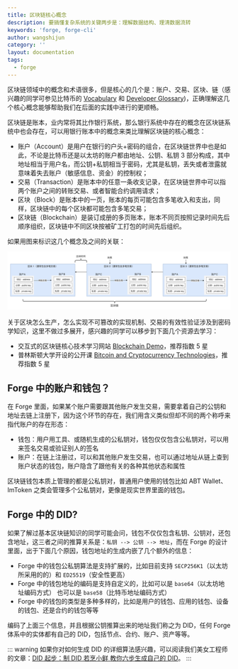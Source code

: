 ```yaml
---
title: 区块链核心概念
description: 要搞懂复杂系统的关键两步是：理解数据结构、理清数据流转
keywords: 'forge, forge-cli'
author: wangshijun
category: ''
layout: documentation
tags:
  - forge
---
```


区块链领域中的概念和术语很多，但是核心的几个是：账户、交易、区块、链（感兴趣的同学可参见比特币的 [Vocabulary](https://bitcoin.org/en/vocabulary) 和 [Developer Glossary](https://bitcoin.org/en/developer-glossary))，正确理解这几个核心概念能够帮助我们在后面的实践中进行的更顺畅。

区块链是账本，业内常将其比作银行系统，那么银行系统中存在的概念在区块链系统中也会存在，可以用银行账本中的概念来类比理解区块链的核心概念：

- 账户（Account）是用户在银行的户头+密码的组合，在区块链世界中也是如此，不论是比特币还是以太坊的账户都由地址、公钥、私钥 3 部分构成，其中地址相当于用户名，而公钥+私钥相当于密码，尤其是私钥，丢失或者泄露就意味着失去账户（敏感信息、资金）的控制权；
- 交易（Transaction）是账本中的任意一条收支记录，在区块链世界中可以指两个账户之间的转账交易、或者智能合约调用请求；
- 区块（Block）是账本中的一页，账本的每页可能包含多笔收入和支出，同样，区块链中的每个区块都可能包含多笔交易；
- 区块链（Blockchain）是装订成册的多页账本，账本不同页按照记录时间先后顺序组织，区块链中不同区块按被矿工打包的时间先后组织。

如果用图来标识这几个概念及之间的关联：

![](./images/core-concepts.png)

关于区块怎么生产，怎么实现不可篡改的实现机制、交易的有效性验证涉及到密码学知识，这里不做过多展开，感兴趣的同学可以移步到下面几个资源去学习：

- 交互式的区块链核心技术学习网站 [Blockchain Demo](https://anders.com/blockchain/)，推荐指数 5 星
- 普林斯顿大学开设的公开课 [Bitcoin and Cryptocurrency Technologies](https://www.coursera.org/learn/cryptocurrency)，推荐指数 5 星

## Forge 中的账户和钱包？

在 Forge 里面，如果某个账户需要跟其他账户发生交易，需要拿着自己的公钥和地址去链上注册下，因为这个环节的存在，我们用含义类似但却不同的两个称呼来指代账户的存在形态：

- 钱包：用户用工具、或随机生成的公私钥对，钱包仅仅包含公私钥对，可以用来签名交易或验证别人的签名
- 账户：在链上注册过，可以和其他账户发生交易，也可以通过地址从链上查到账户状态的钱包，账户隐含了跟他有关的各种其他状态和属性

区块链钱包本质上管理的都是公私钥对，普通用户使用的钱包比如 ABT Wallet、ImToken 之类会管理多个公私钥对，更像是现实世界里面的钱包。

## Forge 中的 DID?

如果了解过基本区块链知识的同学可能会问，钱包不仅仅包含私钥、公钥对，还包含地址，这三者之间的推算关系是：`私钥 --> 公钥 --> 地址`，而在 Forge 的设计里面，出于下面几个原因，钱包地址的生成内嵌了几个额外的信息：

- Forge 中的钱包公私钥算法是支持扩展的，比如目前支持 `SECP256K1`（以太坊所采用的的）和 `ED25519`（安全性更高）
- Forge 中的钱包地址的编码是支持自定义的，比如可以是 `base64`（以太坊地址编码方式） 也可以是 `base58`（比特币地址编码方式）
- Forge 中的钱包的类型是多种多样的，比如是用户的钱包、应用的钱包、设备的钱包、还是合约的钱包等等

编码了上面三个信息，并且根据公钥推算出来的地址我们称之为 DID，任何 Forge 体系中的实体都有自己的 DID，包括节点、合约、账户、资产等等。

::: warning
如果你对如何生成 DID 的详细算法感兴趣，可以阅读我们美女工程师的文章：[DID 起步：制 DID 若烹小鲜 教你六步生成自己的 DID](https://www.arcblock.io/zh/post/2019/05/28/did-101)。
:::
